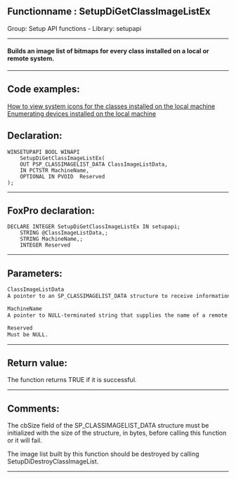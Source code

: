 <link rel="stylesheet" type="text/css" href="../../css/win32api.css">  
<link rel="stylesheet" href="https://cdnjs.cloudflare.com/ajax/libs/font-awesome/4.7.0/css/font-awesome.min.css">

## Functionname : SetupDiGetClassImageListEx
Group: Setup API functions - Library: setupapi    
***  


#### Builds an image list of bitmaps for every class installed on a local or remote system.

***  


## Code examples:
[How to view system icons for the classes installed on the local machine](../../samples/sample_544.md)  
[Enumerating devices installed on the local machine](../../samples/sample_545.md)  

## Declaration:
```foxpro  
WINSETUPAPI BOOL WINAPI
	SetupDiGetClassImageListEx(
	OUT PSP_CLASSIMAGELIST_DATA ClassImageListData,
	IN PCTSTR MachineName,
	OPTIONAL IN PVOID  Reserved
);  
```  
***  


## FoxPro declaration:
```foxpro  
DECLARE INTEGER SetupDiGetClassImageListEx IN setupapi;
	STRING @ClassImageListData,;
	STRING MachineName,;
	INTEGER Reserved  
```  
***  


## Parameters:
```txt  
ClassImageListData
A pointer to an SP_CLASSIMAGELIST_DATA structure to receive information regarding the class image list, including a handle to the image list.

MachineName
A pointer to NULL-terminated string that supplies the name of a remote system for whose classes SetupDiGetClassImageListEx must build the bitmap.

Reserved
Must be NULL.  
```  
***  


## Return value:
The function returns TRUE if it is successful.  
***  


## Comments:
The cbSize field of the SP_CLASSIMAGELIST_DATA structure must be initialized with the size of the structure, in bytes, before calling this function or it will fail.   
  
The image list built by this function should be destroyed by calling SetupDiDestroyClassImageList.  
  
***  

